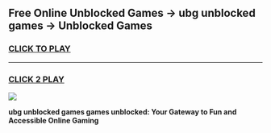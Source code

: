 
## Free Online Unblocked Games → ubg unblocked games → Unblocked Games
<h3>
<a href="https://premium.freeplayer.one?title=ubg_unblocked_games&ref=21F">CLICK TO PLAY</a></h3>
<hr>

<h3>
<a href="https://premium.freeplayer.one?title=ubg_unblocked_games&ref=21F">CLICK 2 PLAY</a>
  
</h3>

<a href="https://premium.freeplayer.one?title=ubg_unblocked_games&ref=21F/"><img src="https://clearcache.store/games.png"></a>


**ubg unblocked games games unblocked: Your Gateway to Fun and Accessible Online Gaming**
